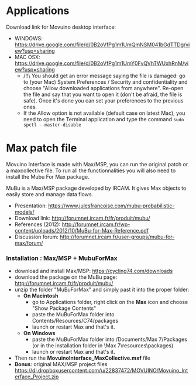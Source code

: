 # Applications

Download link for Movuino desktop interface:
* WINDOWS: https://drive.google.com/file/d/0B2oVfPg1m1UmQmNSM041bGdTTDg/view?usp=sharing
* MAC OSX: https://drive.google.com/file/d/0B2oVfPg1m1UmY0FvQVhTWUxhRnM/view?usp=sharing
  * /!!\ You should get an error message saying the file is damaged: go to (your Mac) System Preferences / Security and confidentiality and choose "Allow downloaded applications from anywhere". Re-open the file and say that you want to open it (don't be afraid, the file is safe). Once it's done you can set your preferences to the previous ones.
  * If the Allow option is not available (default case on latest Mac), you need to open the Terminal application and type the command `sudo spctl --master-disable`

# Max patch file

Movuino Interface is made with Max/MSP, you can run the original patch or a maxcollective file.
To run all the functionnalities you will also need to install the Mubu For Max package.

MuBu is a Max/MSP package developed by IRCAM. It gives Max objects to easily store and manage data flows.
* Presentation: https://www.julesfrancoise.com/mubu-probabilistic-models/
* Download link: http://forumnet.ircam.fr/fr/produit/mubu/
* References (2012): http://forumnet.ircam.fr/wp-content/uploads/2012/10/MuBu-for-Max-Reference.pdf
* Discussion forum: http://forumnet.ircam.fr/user-groups/mubu-for-max/forum/

### Installation : Max/MSP + MubuForMax  
* download and install Max/MSP: https://cycling74.com/downloads
* download the package on the MuBu page: http://forumnet.ircam.fr/fr/produit/mubu/
* unzip the folder "MuBuForMax" and simply past it into the proper folder:
  * **On Macintosh**
    * go to Applications folder, right click on the **Max** icon and choose "Show Package Contents"
    * paste the MuBuForMax folder into Contents/Resources/C74/packages
    * launch or restart Max and that's it.
   * **On Windows**
     * paste the MuBuForMax folder into /Documents/Max 7/Packages (or in the installation folder in \Max 7\resources\packages)
     * launch or restart Max and that's it.
 * Then run the **MovuinoInterface_MaxCollective.mxf** file
 * **Bonus**: original MAX/MSP project files https://dl.dropboxusercontent.com/u/22837472/MOVUINO/Movuino_Interface_Project.zip
